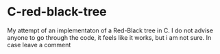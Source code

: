 # C-red-black-tree
My attempt of an implementaton of a Red-Black tree in C. I do not advise anyone to go through the code, it feels like it works, but i am not sure. In case leave a comment
